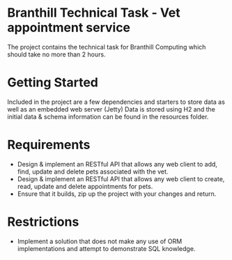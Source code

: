 # Branthill Technical Task - Vet appointment service
The project contains the technical task for Branthill Computing which should take no more than 2 hours.

# Getting Started
Included in the project are a few dependencies and starters to store data as well as an embedded web server (Jetty)
Data is stored using H2 and the initial data & schema information can be found in the resources folder.

# Requirements
* Design & implement an RESTful API that allows any web client to add, find, update and delete pets associated with the vet.
* Design & implement an RESTful API that allows any web client to create, read, update and delete appointments for pets.
* Ensure that it builds, zip up the project with your changes and return.

# Restrictions
* Implement a solution that does not make any use of ORM implementations and attempt to demonstrate SQL knowledge.